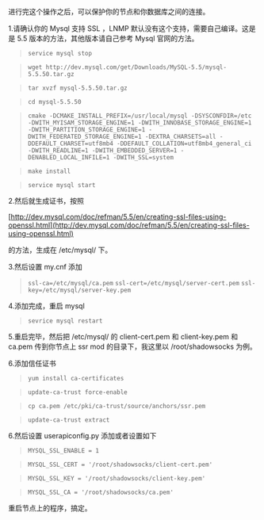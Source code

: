 进行完这个操作之后，可以保护你的节点和你数据库之间的连接。

1.请确认你的 Mysql 支持 SSL ，LNMP 默认没有这个支持，需要自己编译。这是是 5.5 版本的方法，其他版本请自己参考 Mysql 官网的方法。

> `service mysql stop`

> `wget http://dev.mysql.com/get/Downloads/MySQL-5.5/mysql-5.5.50.tar.gz`

> `tar xvzf mysql-5.5.50.tar.gz`

> `cd mysql-5.5.50`

> `cmake -DCMAKE_INSTALL_PREFIX=/usr/local/mysql -DSYSCONFDIR=/etc -DWITH_MYISAM_STORAGE_ENGINE=1 -DWITH_INNOBASE_STORAGE_ENGINE=1 -DWITH_PARTITION_STORAGE_ENGINE=1 -DWITH_FEDERATED_STORAGE_ENGINE=1 -DEXTRA_CHARSETS=all -DDEFAULT_CHARSET=utf8mb4 -DDEFAULT_COLLATION=utf8mb4_general_ci -DWITH_READLINE=1 -DWITH_EMBEDDED_SERVER=1 -DENABLED_LOCAL_INFILE=1 -DWITH_SSL=system`

> `make install`

> `service mysql start`

2.然后就生成证书，按照

[http://dev.mysql.com/doc/refman/5.5/en/creating-ssl-files-using-openssl.html](http://dev.mysql.com/doc/refman/5.5/en/creating-ssl-files-using-openssl.html)

的方法，生成在 /etc/mysql/ 下。

3.然后设置 my.cnf 添加

> `ssl-ca=/etc/mysql/ca.pem`
> `ssl-cert=/etc/mysql/server-cert.pem`
> `ssl-key=/etc/mysql/server-key.pem`

4.添加完成，重启 mysql

> `sevrice mysql restart`

5.重启完毕，然后把 /etc/mysql/ 的 client-cert.pem 和 client-key.pem 和 ca.pem 传到你节点上 ssr mod 的目录下，我这里以 /root/shadowsocks 为例。

6.添加信任证书

> `yum install ca-certificates`

> `update-ca-trust force-enable`

> `cp ca.pem /etc/pki/ca-trust/source/anchors/ssr.pem`

> `update-ca-trust extract`


6.然后设置 userapiconfig.py 添加或者设置如下

> `MYSQL_SSL_ENABLE = 1`

> `MYSQL_SSL_CERT = '/root/shadowsocks/client-cert.pem'`

> `MYSQL_SSL_KEY = '/root/shadowsocks/client-key.pem'`

> `MYSQL_SSL_CA = '/root/shadowsocks/ca.pem'`


重启节点上的程序，搞定。

